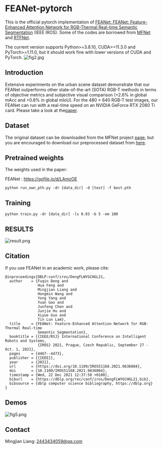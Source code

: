 # FEANet-pytorch

This is the official pytorch implementation of [FEANet: FEANet: Feature-Enhanced Attention Network for RGB-Thermal Real-time Semantic Segmentation](https://github.com/yuxiangsun/RTFNet/blob/master/doc/RAL2019_RTFNet.pdf) (IEEE IROS). Some of the codes are borrowed from [MFNet](https://github.com/haqishen/MFNet-pytorch) and [RTFNet](https://github.com/yuxiangsun/RTFNet).

The current version supports Python>=3.8.10, CUDA>=11.3.0 and PyTorch>=1.11.0, but it should work fine with lower versions of CUDA and PyTorch. 
![fig2.jpg](https://github.com/matrixgame2018/FEANet/tree/main/figures/fig2.png)


## Introduction

Extensive experiments on the urban scene dataset demonstrate that our FEANet outperforms other state-of-the-art (SOTA) RGB-T methods in terms of objective metrics and subjective visual comparison (+2.6% in global mAcc and +0.8% in global mIoU). For the 480 × 640 RGB-T test images, our FEANet can run with a real-time speed on an NVIDIA GeForce RTX 2080 Ti card. Please take a look at the[paper](https://arxiv.org/abs/2110.08988).

 
## Dataset
 
The original dataset can be downloaded from the MFNet project [page](https://www.mi.t.u-tokyo.ac.jp/static/projects/mil_multispectral/), but you are encouraged to download our preprocessed dataset from [here](http://gofile.me/4jm56/CfukComo1).

## Pretrained weights

The weights used in the paper:

FEANet : https://gofile.io/d/LAmzOE

`python run_own_pth.py -dr [data_dir] -d [test] -f best.pth`

## Training

`python train.py -dr [data_dir] -ls 0.03 -b 5 -em 100`


## RESULTS
![result.png](https://github.com/matrixgame2018/FEANet/tree/main/figures/result.png)

## Citation

If you use FEANet in an academic work, please cite:

```
@inproceedings{DBLP:conf/iros/DengFLWYGCHGL21,
  author    = {Fuqin Deng and
               Hua Feng and
               Mingjian Liang and
               Hongmin Wang and
               Yong Yang and
               Yuan Gao and
               Junfeng Chen and
               Junjie Hu and
               Xiyue Guo and
               Tin Lun Lam},
  title     = {FEANet: Feature-Enhanced Attention Network for RGB-Thermal Real-time
               Semantic Segmentation},
  booktitle = {{IEEE/RSJ} International Conference on Intelligent Robots and Systems,
               {IROS} 2021, Prague, Czech Republic, September 27 - Oct. 1, 2021},
  pages     = {4467--4473},
  publisher = {{IEEE}},
  year      = {2021},
  url       = {https://doi.org/10.1109/IROS51168.2021.9636084},
  doi       = {10.1109/IROS51168.2021.9636084},
  timestamp = {Wed, 22 Dec 2021 12:37:50 +0100},
  biburl    = {https://dblp.org/rec/conf/iros/DengFLWYGCHGL21.bib},
  bibsource = {dblp computer science bibliography, https://dblp.org}
}
```

## Demos
![fig5.png](https://github.com/matrixgame2018/FEANet/tree/main/figures/fig5.png)


## Contact

Mingjian Liang: 2443434059@qq.com
